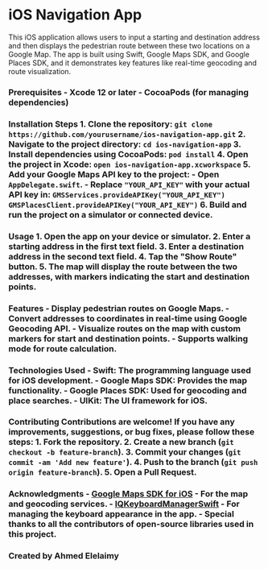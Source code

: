 # iOS Navigation App

This iOS application allows users to input a starting and destination address and then displays the pedestrian route between these two locations on a Google Map. The app is built using Swift, Google Maps SDK, and Google Places SDK, and it demonstrates key features like real-time geocoding and route visualization.

### Prerequisites - Xcode 12 or later - CocoaPods (for managing dependencies)

### Installation Steps 1. Clone the repository: `git clone https://github.com/yourusername/ios-navigation-app.git` 2. Navigate to the project directory: `cd ios-navigation-app` 3. Install dependencies using CocoaPods: `pod install` 4. Open the project in Xcode: `open ios-navigation-app.xcworkspace` 5. Add your Google Maps API key to the project: - Open `AppDelegate.swift`. - Replace `"YOUR_API_KEY"` with your actual API key in: `GMSServices.provideAPIKey("YOUR_API_KEY")` `GMSPlacesClient.provideAPIKey("YOUR_API_KEY")` 6. Build and run the project on a simulator or connected device.

### Usage 1. Open the app on your device or simulator. 2. Enter a starting address in the first text field. 3. Enter a destination address in the second text field. 4. Tap the "Show Route" button. 5. The map will display the route between the two addresses, with markers indicating the start and destination points.

### Features - Display pedestrian routes on Google Maps. - Convert addresses to coordinates in real-time using Google Geocoding API. - Visualize routes on the map with custom markers for start and destination points. - Supports walking mode for route calculation.

### Technologies Used - Swift: The programming language used for iOS development. - Google Maps SDK: Provides the map functionality. - Google Places SDK: Used for geocoding and place searches. - UIKit: The UI framework for iOS.

### Contributing Contributions are welcome! If you have any improvements, suggestions, or bug fixes, please follow these steps: 1. Fork the repository. 2. Create a new branch (`git checkout -b feature-branch`). 3. Commit your changes (`git commit -am 'Add new feature'`). 4. Push to the branch (`git push origin feature-branch`). 5. Open a Pull Request.

### Acknowledgments - [Google Maps SDK for iOS](https://developers.google.com/maps/documentation/ios-sdk/overview) - For the map and geocoding services. - [IQKeyboardManagerSwift](https://github.com/hackiftekhar/IQKeyboardManager) - For managing the keyboard appearance in the app. - Special thanks to all the contributors of open-source libraries used in this project.

### Created by Ahmed Elelaimy
